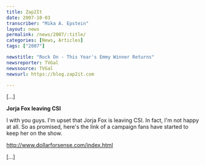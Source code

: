 ```yaml
---
title: Zap2It
date: 2007-10-03
transcriber: "Mika A. Epstein"
layout: news
permalink: /news/2007/:title/
categories: [News, Articles]
tags: ["2007"]

newstitle: "Rock On - This Year's Emmy Winner Returns"
newsreporter: TVGal
newssource: TVGal
newsurl: https://blog.zap2it.com

---
```


[...]

**Jorja Fox leaving CSI**

I with you guys. I'm upset that Jorja Fox is leaving CSI. In fact, I'm not happy at all. So as promised, here's the link of a campaign fans have started to keep her on the show.

http://www.dollarforsense.com/index.html

[...]
